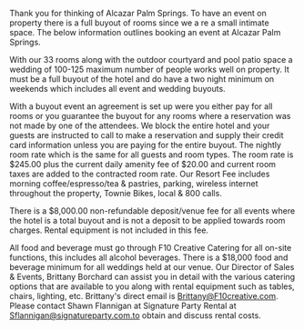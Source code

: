 Thank you for thinking of Alcazar Palm Springs. To have an event on property there is a full buyout of rooms since we a re a small intimate space. The below information outlines booking an event at Alcazar Palm Springs.

With our 33 rooms along with the outdoor courtyard and pool patio space a wedding of 100-125 maximum number of people works well on property. It must be a full buyout of the hotel and do have a two night minimum on weekends which includes all event and wedding buyouts.

With a buyout event an agreement is set up were you either pay for all rooms or you guarantee the buyout for any rooms where a reservation was not made by one of the attendees. We block the entire hotel and your guests are instructed to call to make a reservation and supply their credit card information unless you are paying for the entire buyout. The nightly room rate which is the same for all guests and room types. The room rate is $245.00 plus the current daily amenity fee of $20.00 and current room taxes are added to the contracted room rate. Our Resort Fee includes morning coffee/espresso/tea &amp; pastries, parking, wireless internet throughout the property, Townie Bikes, local &amp; 800 calls.

There is a $8,000.00 non-refundable deposit/venue fee for all events where the hotel is a total buyout and is not a deposit to be applied towards room charges. Rental equipment is not included in this fee.

All food and beverage must go through F10 Creative Catering for all on-site functions, this includes all alcohol beverages. There is a $18,000 food and beverage minimum for all weddings held at our venue. Our Director of Sales &amp; Events, Brittany Borchard can assist you in detail with the various catering options that are available to you along with rental equipment such as tables, chairs, lighting, etc. Brittany's direct email is Brittany@F10creative.com. Please contact Shawn Flannigan at Signature Party Rental at Sflannigan@signatureparty.com.to obtain and discuss rental costs.
